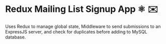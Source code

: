 # Redux Mailing List Signup App  ⚛️ ✉️

Uses Redux to manage global state, Middleware to send submissions to an ExpressJS server, and check for duplicates before adding to MySQL database. 